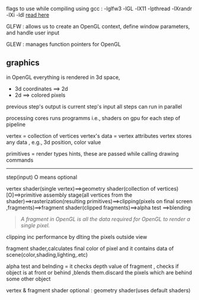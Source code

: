 




flags to use while compiling using gcc : -lglfw3 -lGL -lX11 -lpthread -lXrandr -lXi -ldl
[read here](https://learnopengl.com/Getting-started/Creating-a-window#:~:text=For%20Linux%20users%20compiling%20with%20GCC%2C%20the%20following%20command%20line%20options%20may%20help%20you%20compile%20the%20project%3A%20%2Dlglfw3%20%2DlGL%20%2DlX11%20%2Dlpthread%20%2DlXrandr%20%2DlXi%20%2Dldl.%20Not%20correctly%20linking%20the%20corresponding%20libraries%20will%20generate%20many%20undefined%20reference%20errors.)

GLFW : allows us to create an OpenGL context, define window parameters, and handle user input

GLEW : manages function pointers for OpenGL


## graphics 

in OpenGL everything is rendered in 3d space, 


- 3d coordinates ==> 2d 
- 2d ==> colored pixels 

previous step's output is current step's input 
all steps can run in parallel 

processing cores runs programms i.e., shaders on gpu for each step of pipeline 

vertex = collection of vertices
vertex's data = vertex attributes
vertex stores any data , e.g., 3d position, color value

primitives = render types hints, 
these are passed while calling drawing commands


--------


step(input)
O means optional

vertex shader(single vertex)==>geometry shader(collection of vertices)[O]==>primitive assembly stage(all vertices from the shader)==>rasterization(resulting primitives)==>clipping(pixels on final screen ,fragments)==>fragment shader(clipped fragments)==>alpha test ==>blending 

> *A fragment in OpenGL is all the data required for OpenGL to render a single pixel.*

clipping inc performance by dlting the pixels outside view 

fragment shader,calculates final color of pixel and it contains data of scene(color,shading,lighting,.etc)

alpha test and belnding = it checks depth value of fragment , checks if object is at front or behind ,blends them.discard the pixels which are behind some other object


vertex & fragment shader 
optional : geometry shader(uses default shaders)

